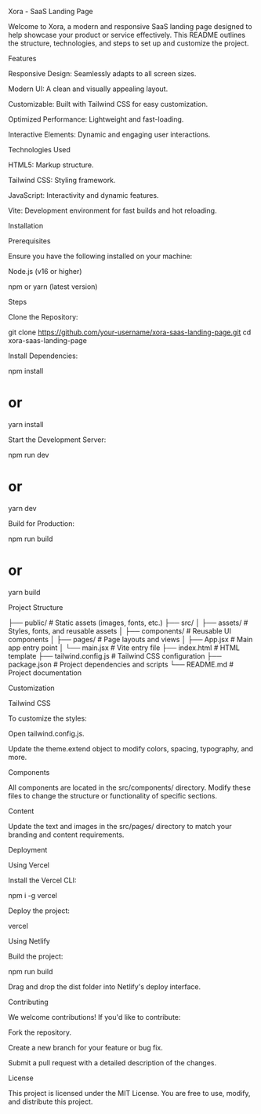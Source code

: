 Xora - SaaS Landing Page

Welcome to Xora, a modern and responsive SaaS landing page designed to help showcase your product or service effectively. This README outlines the structure, technologies, and steps to set up and customize the project.

Features

Responsive Design: Seamlessly adapts to all screen sizes.

Modern UI: A clean and visually appealing layout.

Customizable: Built with Tailwind CSS for easy customization.

Optimized Performance: Lightweight and fast-loading.

Interactive Elements: Dynamic and engaging user interactions.

Technologies Used

HTML5: Markup structure.

Tailwind CSS: Styling framework.

JavaScript: Interactivity and dynamic features.

Vite: Development environment for fast builds and hot reloading.

Installation

Prerequisites

Ensure you have the following installed on your machine:

Node.js (v16 or higher)

npm or yarn (latest version)

Steps

Clone the Repository:

git clone https://github.com/your-username/xora-saas-landing-page.git
cd xora-saas-landing-page

Install Dependencies:

npm install
# or
yarn install

Start the Development Server:

npm run dev
# or
yarn dev

Build for Production:

npm run build
# or
yarn build

Project Structure

├── public/                # Static assets (images, fonts, etc.)
├── src/
│   ├── assets/           # Styles, fonts, and reusable assets
│   ├── components/       # Reusable UI components
│   ├── pages/            # Page layouts and views
│   ├── App.jsx           # Main app entry point
│   └── main.jsx          # Vite entry file
├── index.html            # HTML template
├── tailwind.config.js    # Tailwind CSS configuration
├── package.json          # Project dependencies and scripts
└── README.md             # Project documentation

Customization

Tailwind CSS

To customize the styles:

Open tailwind.config.js.

Update the theme.extend object to modify colors, spacing, typography, and more.

Components

All components are located in the src/components/ directory. Modify these files to change the structure or functionality of specific sections.

Content

Update the text and images in the src/pages/ directory to match your branding and content requirements.

Deployment

Using Vercel

Install the Vercel CLI:

npm i -g vercel

Deploy the project:

vercel

Using Netlify

Build the project:

npm run build

Drag and drop the dist folder into Netlify's deploy interface.

Contributing

We welcome contributions! If you'd like to contribute:

Fork the repository.

Create a new branch for your feature or bug fix.

Submit a pull request with a detailed description of the changes.

License

This project is licensed under the MIT License. You are free to use, modify, and distribute this project.